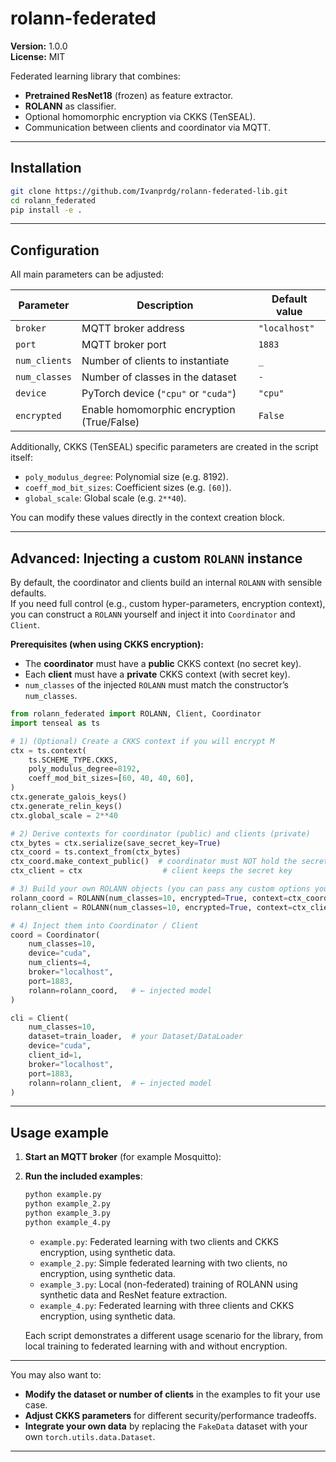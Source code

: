 # rolann-federated

**Version:** 1.0.0  
**License:** MIT

Federated learning library that combines:
- **Pretrained ResNet18** (frozen) as feature extractor.  
- **ROLANN** as classifier.  
- Optional homomorphic encryption via CKKS (TenSEAL).  
- Communication between clients and coordinator via MQTT.

---

## Installation

```bash
git clone https://github.com/Ivanprdg/rolann-federated-lib.git
cd rolann_federated
pip install -e .
```
---

## Configuration

All main parameters can be adjusted:

| Parameter         | Description                                         | Default value      |
|-------------------|-----------------------------------------------------|--------------------|
| `broker`          | MQTT broker address                                 | `"localhost"`      |
| `port`            | MQTT broker port                                    | `1883`             |
| `num_clients`     | Number of clients to instantiate                    | `_`                |
| `num_classes`     | Number of classes in the dataset                    | `-`                |
| `device`          | PyTorch device (`"cpu"` or `"cuda"`)                | `"cpu"`            |
| `encrypted`       | Enable homomorphic encryption (True/False)          | `False`            |

Additionally, CKKS (TenSEAL) specific parameters are created in the script itself:

- `poly_modulus_degree`: Polynomial size (e.g. 8192).
- `coeff_mod_bit_sizes`: Coefficient sizes (e.g. `[60]`).
- `global_scale`: Global scale (e.g. `2**40`).

You can modify these values directly in the context creation block.

---

## Advanced: Injecting a custom `ROLANN` instance

By default, the coordinator and clients build an internal `ROLANN` with sensible defaults.  
If you need full control (e.g., custom hyper-parameters, encryption context), you can construct a `ROLANN` yourself and inject it into `Coordinator` and `Client`.

**Prerequisites (when using CKKS encryption):**
- The **coordinator** must have a **public** CKKS context (no secret key).
- Each **client** must have a **private** CKKS context (with secret key).
- `num_classes` of the injected `ROLANN` must match the constructor’s `num_classes`.

```python
from rolann_federated import ROLANN, Client, Coordinator
import tenseal as ts

# 1) (Optional) Create a CKKS context if you will encrypt M
ctx = ts.context(
    ts.SCHEME_TYPE.CKKS,
    poly_modulus_degree=8192,
    coeff_mod_bit_sizes=[60, 40, 40, 60],
)
ctx.generate_galois_keys()
ctx.generate_relin_keys()
ctx.global_scale = 2**40

# 2) Derive contexts for coordinator (public) and clients (private)
ctx_bytes = ctx.serialize(save_secret_key=True)
ctx_coord = ts.context_from(ctx_bytes)
ctx_coord.make_context_public()  # coordinator must NOT hold the secret key
ctx_client = ctx                  # client keeps the secret key

# 3) Build your own ROLANN objects (you can pass any custom options your ROLANN supports)
rolann_coord = ROLANN(num_classes=10, encrypted=True, context=ctx_coord)
rolann_client = ROLANN(num_classes=10, encrypted=True, context=ctx_client)

# 4) Inject them into Coordinator / Client
coord = Coordinator(
    num_classes=10,
    device="cuda",
    num_clients=4,
    broker="localhost",
    port=1883,
    rolann=rolann_coord,   # ← injected model
)

cli = Client(
    num_classes=10,
    dataset=train_loader,  # your Dataset/DataLoader
    device="cuda",
    client_id=1,
    broker="localhost",
    port=1883,
    rolann=rolann_client,  # ← injected model
)
```
---

## Usage example

1. **Start an MQTT broker** (for example Mosquitto):

2. **Run the included examples**:

   ```bash
   python example.py
   python example_2.py
   python example_3.py
   python example_4.py
   ```

   - `example.py`: Federated learning with two clients and CKKS encryption, using synthetic data.
   - `example_2.py`: Simple federated learning with two clients, no encryption, using synthetic data.
   - `example_3.py`: Local (non-federated) training of ROLANN using synthetic data and ResNet feature extraction.
   - `example_4.py`: Federated learning with three clients and CKKS encryption, using synthetic data.

   Each script demonstrates a different usage scenario for the library, from local training to federated learning with and without encryption.

---

You may also want to:
- **Modify the dataset or number of clients** in the examples to fit your use case.
- **Adjust CKKS parameters** for different security/performance tradeoffs.
- **Integrate your own data** by replacing the `FakeData` dataset with your own `torch.utils.data.Dataset`.

---
